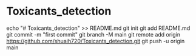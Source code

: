 # Toxicants_detection
echo "# Toxicants_detection" >> README.md
git init
git add README.md
git commit -m "first commit"
git branch -M main
git remote add origin https://github.com/shuaih720/Toxicants_detection.git
git push -u origin main
